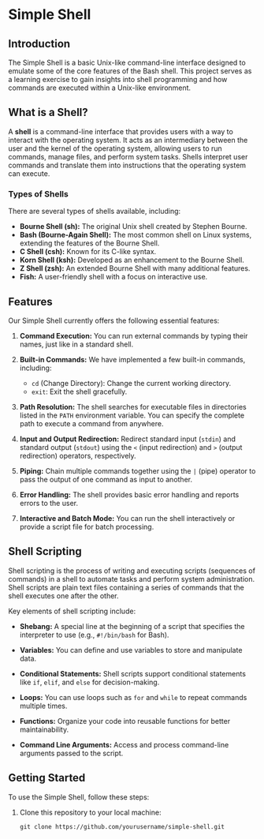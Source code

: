 # Simple Shell

## Introduction
The Simple Shell is a basic Unix-like command-line interface designed to emulate some of the core features of the Bash shell. This project serves as a learning exercise to gain insights into shell programming and how commands are executed within a Unix-like environment.

## What is a Shell?
A **shell** is a command-line interface that provides users with a way to interact with the operating system. It acts as an intermediary between the user and the kernel of the operating system, allowing users to run commands, manage files, and perform system tasks. Shells interpret user commands and translate them into instructions that the operating system can execute.

### Types of Shells
There are several types of shells available, including:

- **Bourne Shell (sh):** The original Unix shell created by Stephen Bourne.
- **Bash (Bourne-Again Shell):** The most common shell on Linux systems, extending the features of the Bourne Shell.
- **C Shell (csh):** Known for its C-like syntax.
- **Korn Shell (ksh):** Developed as an enhancement to the Bourne Shell.
- **Z Shell (zsh):** An extended Bourne Shell with many additional features.
- **Fish:** A user-friendly shell with a focus on interactive use.

## Features
Our Simple Shell currently offers the following essential features:

1. **Command Execution:** You can run external commands by typing their names, just like in a standard shell.

2. **Built-in Commands:** We have implemented a few built-in commands, including:
   - `cd` (Change Directory): Change the current working directory.
   - `exit`: Exit the shell gracefully.

3. **Path Resolution:** The shell searches for executable files in directories listed in the `PATH` environment variable. You can specify the complete path to execute a command from anywhere.

4. **Input and Output Redirection:** Redirect standard input (`stdin`) and standard output (`stdout`) using the `<` (input redirection) and `>` (output redirection) operators, respectively.

5. **Piping:** Chain multiple commands together using the `|` (pipe) operator to pass the output of one command as input to another.

6. **Error Handling:** The shell provides basic error handling and reports errors to the user.

7. **Interactive and Batch Mode:** You can run the shell interactively or provide a script file for batch processing.

## Shell Scripting
Shell scripting is the process of writing and executing scripts (sequences of commands) in a shell to automate tasks and perform system administration. Shell scripts are plain text files containing a series of commands that the shell executes one after the other.

Key elements of shell scripting include:

- **Shebang:** A special line at the beginning of a script that specifies the interpreter to use (e.g., `#!/bin/bash` for Bash).

- **Variables:** You can define and use variables to store and manipulate data.

- **Conditional Statements:** Shell scripts support conditional statements like `if`, `elif`, and `else` for decision-making.

- **Loops:** You can use loops such as `for` and `while` to repeat commands multiple times.

- **Functions:** Organize your code into reusable functions for better maintainability.

- **Command Line Arguments:** Access and process command-line arguments passed to the script.

## Getting Started
To use the Simple Shell, follow these steps:

1. Clone this repository to your local machine:
   ```shell
   git clone https://github.com/yourusername/simple-shell.git
